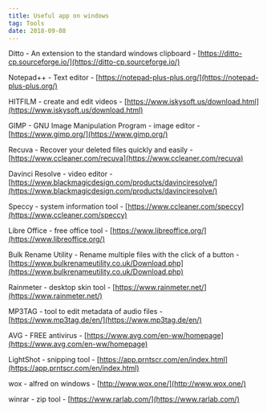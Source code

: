 ```yaml
---
title: Useful app on windows
tag: Tools
date: 2018-09-08
---
```



Ditto - An extension to the standard windows clipboard - [https://ditto-cp.sourceforge.io/](https://ditto-cp.sourceforge.io/)

Notepad++ - Text editor - [https://notepad-plus-plus.org/](https://notepad-plus-plus.org/)

HITFILM - create and edit videos - [https://www.iskysoft.us/download.html](https://www.iskysoft.us/download.html)

GIMP - GNU Image Manipulation Program - image editor - [https://www.gimp.org/](https://www.gimp.org/)

Recuva - Recover your deleted files quickly and easily - [https://www.ccleaner.com/recuva](https://www.ccleaner.com/recuva)

Davinci Resolve - video editor - [https://www.blackmagicdesign.com/products/davinciresolve/](https://www.blackmagicdesign.com/products/davinciresolve/)

Speccy - system information tool - [https://www.ccleaner.com/speccy](https://www.ccleaner.com/speccy)

Libre Office - free office tool - [https://www.libreoffice.org/](https://www.libreoffice.org/)

Bulk Rename Utility - Rename multiple files with the click of a button - [https://www.bulkrenameutility.co.uk/Download.php](https://www.bulkrenameutility.co.uk/Download.php)

Rainmeter - desktop skin tool - [https://www.rainmeter.net/](https://www.rainmeter.net/)

MP3TAG - tool to edit metadata of audio files - [https://www.mp3tag.de/en/](https://www.mp3tag.de/en/)

AVG - FREE antivirus - [https://www.avg.com/en-ww/homepage](https://www.avg.com/en-ww/homepage)

LightShot - snipping tool - [https://app.prntscr.com/en/index.html](https://app.prntscr.com/en/index.html)

wox - alfred on windows - [http://www.wox.one/](http://www.wox.one/)

winrar - zip tool - [https://www.rarlab.com/](https://www.rarlab.com/)